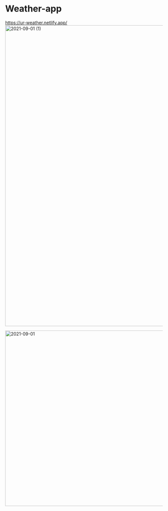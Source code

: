 # Weather-app

https://ur-weather.netlify.app/
<img width="960" alt="2021-09-01 (1)" src="https://user-images.githubusercontent.com/76563215/131695526-b32e1156-d615-4f1e-acfa-db6dc544c10d.png">

<img width="560" alt="2021-09-01" src="https://user-images.githubusercontent.com/76563215/131695323-fc3b18f2-8fef-4bba-9896-2f2273ddb093.png">


